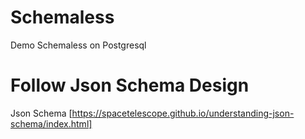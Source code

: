 # Schemaless
Demo Schemaless on Postgresql


# Follow Json Schema Design
Json Schema [https://spacetelescope.github.io/understanding-json-schema/index.html]
